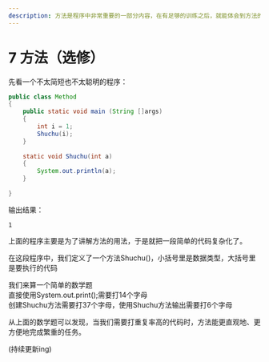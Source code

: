 ```yaml
---
description: 方法是程序中非常重要的一部分内容，在有足够的训练之后，就能体会到方法的好处了
---
```


# 7  方法（选修）

先看一个不太简短也不太聪明的程序：

```java
public class Method
{
    public static void main (String []args)
    {
        int i = 1;
        Shuchu(i);
    }
    
    static void Shuchu(int a)
    {
        System.out.println(a);
    }
    
}
```

输出结果：

`1`

上面的程序主要是为了讲解方法的用法，于是就把一段简单的代码复杂化了。

在这段程序中，我们定义了一个方法Shuchu\(\)，小括号里是数据类型，大括号里是要执行的代码



我们来算一个简单的数学题  
直接使用System.out.print\(\);需要打14个字母  
创建Shuchu方法需要打37个字母，使用Shuchu方法输出需要打6个字母

从上面的数学题可以发现，当我们需要打重复率高的代码时，方法能更直观地、更方便地完成繁重的任务。

\(持续更新ing\)



